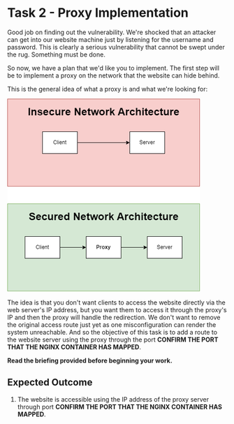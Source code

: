 # Task 2 - Proxy Implementation
Good job on finding out the vulnerability. We're shocked that an attacker can get into our website machine just by listening for the username and password. This is clearly a serious vulnerability that cannot be swept under the rug. Something must be done.

So now, we have a plan that we'd like you to implement. The first step will be to implement a proxy on the network that the website can hide behind. 

This is the general idea of what a proxy is and what we're looking for:

![](Images/Proxy-Idea.drawio.png)

The idea is that you don't want clients to access the website directly via the web server's IP address, but you want them to access it through the proxy's IP and then the proxy will handle the redirection. We don't want to remove the original access route just yet as one misconfiguration can render the system unreachable. And so the objective of this task is to add a route to the website server using the proxy through the port **CONFIRM THE PORT THAT THE NGINX CONTAINER HAS MAPPED**.


**Read the briefing provided before beginning your work.**

## **Expected Outcome**
1. The website is accessible using the IP address of the proxy server through port **CONFIRM THE PORT THAT THE NGINX CONTAINER HAS MAPPED**.







